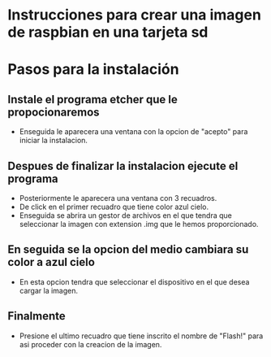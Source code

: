 # Instrucciones para crear una imagen de raspbian en una tarjeta sd
# Pasos para la instalación
## Instale el programa etcher que le propocionaremos
  * Enseguida le aparecera una ventana con la opcion de "acepto" para iniciar la instalacion.
## Despues de finalizar la instalacion ejecute el programa
  * Posteriormente le aparecera una ventana con 3 recuadros.
  * De click en el primer recuadro que tiene color azul cielo.
  * Enseguida se abrira un gestor de archivos en el que tendra que seleccionar la imagen con extension .img que le hemos proporcionado.
## En seguida se la opcion del medio cambiara su color a azul cielo
  * En esta opcion tendra que seleccionar el dispositivo en el que desea cargar la imagen.
## Finalmente
  * Presione el ultimo recuadro que tiene inscrito el nombre de "Flash!" para asi proceder con la creacion de la imagen.
  
